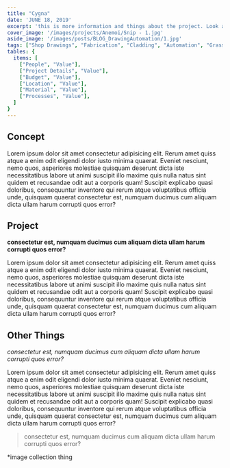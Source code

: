 ```yaml
---
title: "Cygna" 
date: 'JUNE 18, 2019'
excerpt: 'this is more information and things about the project. Look at this test, it is testing the length of the item'
cover_image: '/images/projects/Anemoi/Snip - 1.jpg'
aside_image: '/images/posts/BLOG_DrawingAutomation/1.jpg'
tags: ["Shop Drawings", "Fabrication", "Cladding", "Automation", "Grasshopper", "Computational Design", "Rhino 3D"]
tables: {
  items: [
    ["People", "Value"],
    ["Project Details", "Value"],
    ["Budget", "Value"],
    ["Location", "Value"],
    ["Material", "Value"],
    ["Processes", "Value"],
  ]
}
---
```


## Concept

Lorem ipsum dolor sit amet consectetur adipisicing elit. Rerum amet quiss atque a enim odit eligendi dolor iusto minima quaerat. Eveniet nesciunt, nemo quos, asperiores molestiae quisquam deserunt dicta iste necessitatibus labore ut animi suscipit illo maxime quis nulla natus sint quidem et recusandae odit aut a corporis quam! Suscipit explicabo quasi doloribus, consequuntur inventore qui rerum atque voluptatibus officia unde, quisquam quaerat consectetur est, numquam ducimus cum aliquam dicta ullam harum corrupti quos error?


## Project

**consectetur est, numquam ducimus cum aliquam dicta ullam harum corrupti quos error?**

Lorem ipsum dolor sit amet consectetur adipisicing elit. Rerum amet quiss atque a enim odit eligendi dolor iusto minima quaerat. Eveniet nesciunt, nemo quos, asperiores molestiae quisquam deserunt dicta iste necessitatibus labore ut animi suscipit illo maxime quis nulla natus sint quidem et recusandae odit aut a corporis quam! Suscipit explicabo quasi doloribus, consequuntur inventore qui rerum atque voluptatibus officia unde, quisquam quaerat consectetur est, numquam ducimus cum aliquam dicta ullam harum corrupti quos error?

## Other Things 

*consectetur est, numquam ducimus cum aliquam dicta ullam harum corrupti quos error?*

Lorem ipsum dolor sit amet consectetur adipisicing elit. Rerum amet quiss atque a enim odit eligendi dolor iusto minima quaerat. Eveniet nesciunt, nemo quos, asperiores molestiae quisquam deserunt dicta iste necessitatibus labore ut animi suscipit illo maxime quis nulla natus sint quidem et recusandae odit aut a corporis quam! Suscipit explicabo quasi doloribus, consequuntur inventore qui rerum atque voluptatibus officia unde, quisquam quaerat consectetur est, numquam ducimus cum aliquam dicta ullam harum corrupti quos error?

>consectetur est, numquam ducimus cum aliquam dicta ullam harum corrupti quos error?

*image collection thing